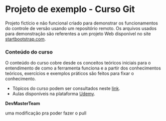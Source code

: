 # Projeto de exemplo - Curso Git

Projeto fictício e não funcional criado para demonstrar os funcionamentos do controle de versão usando um repositório remoto. Os arquivos usados para demonstração são referentes a um projeto Web disponível no site [startbootstrap.com](https://startbootstrap.com/themes/creative/).

### Conteúdo do curso
O conteúdo do curso cobre desde os conceitos teóricos iniciais para o entendimento de como a ferramenta funciona e a partir dos conhecimentos teóricos, exercícios e exemplos práticos são feitos para fixar o conhecimento.

- Tópicos do curso podem ser consultados neste [link](http://devmasterteam.com/Curso/Git).
- Aulas disponíveis na plataforma [Udemy](https://www.udemy.com/git-completo-do-basico-ao-avancado/?couponCode=AULABONUS).

**DevMasterTeam**

uma modificação pra poder fazer o pull 
